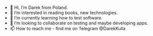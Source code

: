 - 👋 Hi, I’m Darek from Poland.
- 👀 I’m interested in reading books, new technologies.
- 🌱 I’m currently learning how to test software.
- 💞️ I’m looking to collaborate on testing and maybe developing apps.
- 📫 How to reach me - find me on Telegram @DarekKulla

<!---
darczan/darczan is a ✨ special ✨ repository because its `README.md` (this file) appears on your GitHub profile.
You can click the Preview link to take a look at your changes.
--->
